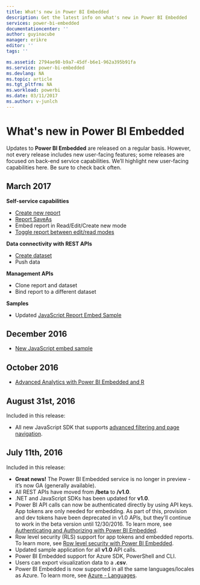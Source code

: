 ```yaml
---
title: What's new in Power BI Embedded
description: Get the latest info on what's new in Power BI Embedded
services: power-bi-embedded
documentationcenter: ''
author: guyinacube
manager: erikre
editor: ''
tags: ''

ms.assetid: 2794ae98-b9a7-45df-b6e1-962a395b91fa
ms.service: power-bi-embedded
ms.devlang: NA
ms.topic: article
ms.tgt_pltfrm: NA
ms.workload: powerbi
ms.date: 03/11/2017
ms.author: v-junlch
---
```

# What's new in Power BI Embedded

Updates to **Power BI Embedded** are released on a regular basis. However, not every release includes new user-facing features; some releases are focused on back-end service capabilities. We’ll highlight new user-facing capabilities here. Be sure to check back often.

## March 2017

**Self-service capabilities**

- [Create new report](power-bi-embedded-create-report-from-dataset.md)
- [Report SaveAs](power-bi-embedded-save-reports.md)
- Embed report in Read/Edit/Create new mode 
- [Toggle report between edit/read modes](power-bi-embedded-toggle-mode.md)

**Data connectivity with REST APIs**

- [Create dataset](https://msdn.microsoft.com/library/azure/mt778875.aspx)
- Push data 

**Management APIs**

- Clone report and dataset
- Bind report to a different dataset

**Samples**

- Updated [JavaScript Report Embed Sample](https://microsoft.github.io/PowerBI-JavaScript/demo)

## December 2016

- [New JavaScript embed sample](https://microsoft.github.io/PowerBI-JavaScript/demo/)

## October 2016

- [Advanced Analytics with Power BI Embedded and R](https://powerbi.microsoft.com/blog/r-in-pbie/)

## August 31st, 2016
Included in this release:

- All new JavaScript SDK that supports [advanced filtering and page navigation](power-bi-embedded-interact-with-reports.md).

## July 11th, 2016
Included in this release:

- **Great news!** The Power BI Embedded service is no longer in preview - it’s now GA (generally available).  
- All REST APIs have moved from **/beta** to **/v1.0**.
- .NET and JavaScript SDKs has been updated for **v1.0**.
- Power BI API calls can now be authenticated directly by using API keys. App tokens are only needed for embedding. As part of this, provision and dev tokens have been deprecated in v1.0 APIs, but they’ll continue to work in the beta version until 12/30/2016. To learn more, see [Authenticating and Authorizing with Power BI Embedded](power-bi-embedded-app-token-flow.md).
- Row level security (RLS) support for app tokens and embedded reports. To learn more, see [Row level security with Power BI Embedded](power-bi-embedded-rls.md).
- Updated sample application for all **v1.0** API calls.
- Power BI Embedded support for Azure SDK, PowerShell and CLI.
- Users can export visualization data to a **.csv**.
- Power BI Embedded is now supported in all the same languages/locales as Azure. To learn more, see  [Azure - Languages](http://social.technet.microsoft.com/wiki/contents/articles/4234.windows-azure-extent-of-localization.aspx).


